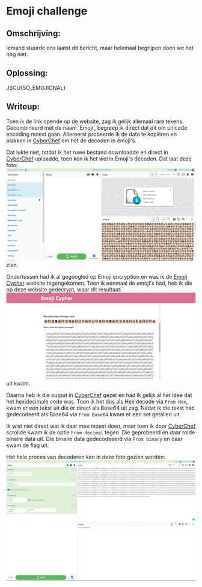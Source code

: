 # Emoji challenge

## Omschrijving: 	

Iemand stuurde ons laatst dit bericht, maar helemaal begrijpen doen we het nog niet.

## Oplossing:

JSCU{SO_EMOJIONAL}

## Writeup:

Toen ik de link opende op de website, zag ik gelijk allemaal rare tekens. Gecombineerd met de naam 'Emoji', begreep ik direct dat dit om unicode encoding moest gaan. Allereerst probeerde ik de data te kopiëren en plakken in [CyberChef](https://gchq.github.io/CyberChef/) om het de decoden in emoji's. 

Dat lukte niet, totdat ik het ruwe bestand downloadde en direct in [CyberChef](https://gchq.github.io/CyberChef/) uploadde, toen kon ik het wel in Emoji's decoden. Dat laat deze foto: ![](emojis_decoded.png) zien. 

Ondertussen had ik al gegoogled op Emoji encryption en was ik de [Emoji Cypher](https://emoji-cypher.netlify.app/) website tegengekomen. Toen ik eenmaal de emoji's had, heb ik die op deze website gedecrypt, waar dit resultaat: ![](emojis_decrypted.png) uit kwam. 

Daarna heb ik die output in [CyberChef](https://gchq.github.io/CyberChef/) gezet en had ik gelijk al het idee dat het hexidecimale code was. Toen ik het dus als Hex decode via `From Hex`, kwam er een tekst uit die er direct als Base64 uit zag. Nadat ik die tekst had gedecodeerd als Base64 via `From Base64` kwam er een set getallen uit. 

Ik wist niet direct wat ik daar mee moest doen, maar toen ik door [CyberChef](https://gchq.github.io/CyberChef/) scrollde kwam ik de optie `From decimal` tegen. Die geprobeerd en daar rolde binaire data uit. Die binaire data gedecodeeerd via `From binary` en daar kwam de flag uit. 

Het hele proces van decoderen kan in deze foto gezien worden: ![](solution.png)
